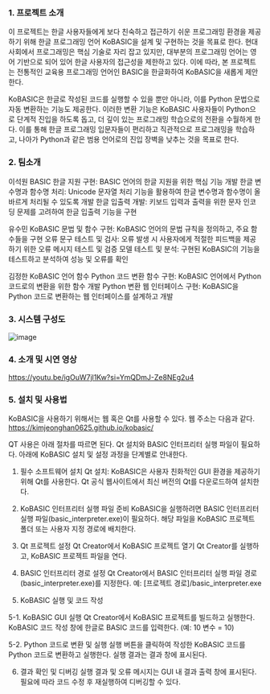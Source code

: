 ### 1. 프로젝트 소개

이 프로젝트는 한글 사용자들에게 보다 친숙하고 접근하기 쉬운 프로그래밍 환경을 제공하기 위해 한글 프로그래밍 언어 KoBASIC을 설계 및 구현하는 것을 목표로 한다. 
현대 사회에서 프로그래밍은 핵심 기술로 자리 잡고 있지만, 대부분의 프로그래밍 언어는 영어 기반으로 되어 있어 한글 사용자의 접근성을 제한하고 있다. 
이에 따라, 본 프로젝트는 전통적인 교육용 프로그래밍 언어인 BASIC을 한글화하여 KoBASIC을 새롭게 제안한다.

KoBASIC은 한글로 작성된 코드를 실행할 수 있을 뿐만 아니라, 이를 Python 문법으로 자동 변환하는 기능도 제공한다. 
이러한 변환 기능은 KoBASIC 사용자들이 Python으로 단계적 진입을 하도록 돕고, 더 깊이 있는 프로그래밍 학습으로의 전환을 수월하게 한다. 
이를 통해 한글 프로그래밍 입문자들이 편리하고 직관적으로 프로그래밍을 학습하고, 나아가 Python과 같은 범용 언어로의 진입 장벽을 낮추는 것을 목표로 한다.

### 2. 팀소개

이석원
BASIC 한글 지원 구현: BASIC 언어의 한글 지원을 위한 핵심 기능 개발
한글 변수명과 함수명 처리: Unicode 문자열 처리 기능을 활용하여 한글 변수명과 함수명이 올바르게 처리될 수 있도록 개발
한글 입출력 개발: 키보드 입력과 출력을 위한 문자 인코딩 문제를 고려하여 한글 입출력 기능을 구현

유수민
KoBASIC 문법 및 함수 구현: KoBASIC 언어의 문법 규칙을 정의하고, 주요 함수들을 구현
오류 문구 테스트 및 검사: 오류 발생 시 사용자에게 적절한 피드백을 제공하기 위한 오류 메시지 테스트 및 검증
모델 테스트 및 분석: 구현된 KoBASIC의 기능을 테스트하고 분석하여 성능 및 오류를 확인

김정한
KoBASIC 언어 함수 Python 코드 변환 함수 구현: KoBASIC 언어에서 Python 코드로의 변환을 위한 함수 개발
Python 변환 웹 인터페이스 구현: KoBASIC을 Python 코드로 변환하는 웹 인터페이스를 설계하고 개발

### 3. 시스템 구성도

![image](https://github.com/user-attachments/assets/e67c515e-be8b-454a-951b-2b002749feba)

### 4. 소개 및 시연 영상

https://youtu.be/igOuW7jl1Kw?si=YmQDmJ-Ze8NEg2u4

### 5. 설치 및 사용법

KoBASIC을 사용하기 위해서는 웹 혹은 Qt를 사용할 수 있다.
웹 주소는 다음과 같다. https://kimjeonghan0625.github.io/kobasic/

QT 사용은 아래 절차를 따르면 된다. 
Qt 설치와 BASIC 인터프리터 실행 파일이 필요하다. 
아래에 KoBASIC 설치 및 설정 과정을 단계별로 안내한다.

1. 필수 소프트웨어 설치
Qt 설치: KoBASIC은 사용자 친화적인 GUI 환경을 제공하기 위해 Qt를 사용한다.
Qt 공식 웹사이트에서 최신 버전의 Qt를 다운로드하여 설치한다.

2. KoBASIC 인터프리터 실행 파일 준비
KoBASIC을 실행하려면 BASIC 인터프리터 실행 파일(basic_interpreter.exe)이 필요하다.
해당 파일을 KoBASIC 프로젝트 폴더 또는 사용자 지정 경로에 배치한다.

3. Qt 프로젝트 설정
Qt Creator에서 KoBASIC 프로젝트 열기
Qt Creator를 실행하고, KoBASIC 프로젝트 파일을 연다.

4. BASIC 인터프리터 경로 설정
Qt Creator에서 BASIC 인터프리터 실행 파일 경로(basic_interpreter.exe)를 지정한다.
예: [프로젝트 경로]/basic_interpreter.exe

5. KoBASIC 실행 및 코드 작성

  5-1. KoBASIC GUI 실행
  Qt Creator에서 KoBASIC 프로젝트를 빌드하고 실행한다.
  KoBASIC 코드 작성 창에 한글로 BASIC 코드를 입력한다. (예: 10 변수 = 10)
  
  5-2. Python 코드로 변환 및 실행
  실행 버튼을 클릭하여 작성한 KoBASIC 코드를 Python 코드로 변환하고 실행한다.
  실행 결과는 결과 창에 표시된다.

6. 결과 확인 및 디버깅
실행 결과 및 오류 메시지는 GUI 내 결과 출력 창에 표시된다.
필요에 따라 코드 수정 후 재실행하여 디버깅할 수 있다.
